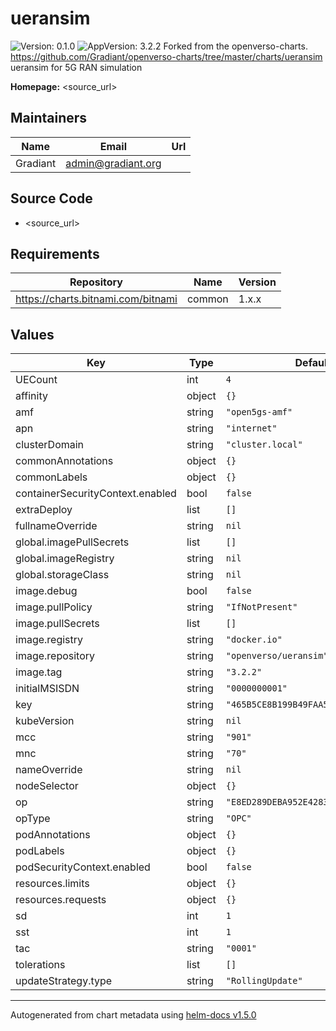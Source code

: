 # ueransim

![Version: 0.1.0](https://img.shields.io/badge/Version-0.1.0-informational?style=flat-square) ![AppVersion: 3.2.2](https://img.shields.io/badge/AppVersion-3.2.2-informational?style=flat-square)
Forked from the openverso-charts. https://github.com/Gradiant/openverso-charts/tree/master/charts/ueransim
ueransim for 5G RAN simulation

**Homepage:** <source_url>

## Maintainers

| Name | Email | Url |
| ---- | ------ | --- |
| Gradiant | admin@gradiant.org |  |

## Source Code

* <source_url>

## Requirements

| Repository | Name | Version |
|------------|------|---------|
| https://charts.bitnami.com/bitnami | common | 1.x.x |

## Values

| Key | Type | Default | Description |
|-----|------|---------|-------------|
| UECount | int | `4` |  |
| affinity | object | `{}` |  |
| amf | string | `"open5gs-amf"` |  |
| apn | string | `"internet"` |  |
| clusterDomain | string | `"cluster.local"` |  |
| commonAnnotations | object | `{}` |  |
| commonLabels | object | `{}` |  |
| containerSecurityContext.enabled | bool | `false` |  |
| extraDeploy | list | `[]` |  |
| fullnameOverride | string | `nil` |  |
| global.imagePullSecrets | list | `[]` |  |
| global.imageRegistry | string | `nil` |  |
| global.storageClass | string | `nil` |  |
| image.debug | bool | `false` |  |
| image.pullPolicy | string | `"IfNotPresent"` |  |
| image.pullSecrets | list | `[]` |  |
| image.registry | string | `"docker.io"` |  |
| image.repository | string | `"openverso/ueransim"` |  |
| image.tag | string | `"3.2.2"` |  |
| initialMSISDN | string | `"0000000001"` |  |
| key | string | `"465B5CE8B199B49FAA5F0A2EE238A6BC"` |  |
| kubeVersion | string | `nil` |  |
| mcc | string | `"901"` |  |
| mnc | string | `"70"` |  |
| nameOverride | string | `nil` |  |
| nodeSelector | object | `{}` |  |
| op | string | `"E8ED289DEBA952E4283B54E88E6183CA"` |  |
| opType | string | `"OPC"` |  |
| podAnnotations | object | `{}` |  |
| podLabels | object | `{}` |  |
| podSecurityContext.enabled | bool | `false` |  |
| resources.limits | object | `{}` |  |
| resources.requests | object | `{}` |  |
| sd | int | `1` |  |
| sst | int | `1` |  |
| tac | string | `"0001"` |  |
| tolerations | list | `[]` |  |
| updateStrategy.type | string | `"RollingUpdate"` |  |

----------------------------------------------
Autogenerated from chart metadata using [helm-docs v1.5.0](https://github.com/norwoodj/helm-docs/releases/v1.5.0)
